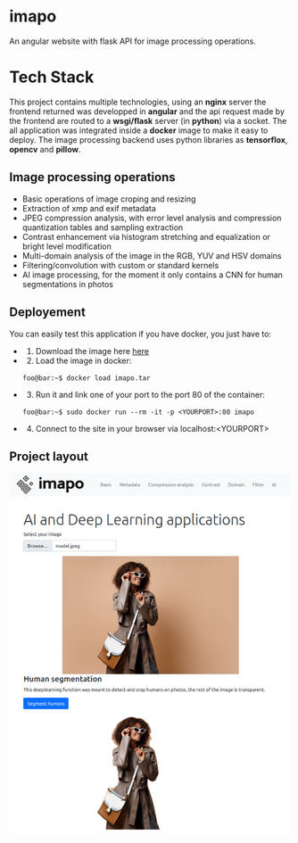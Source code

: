 # imapo
An angular website with flask API for image processing operations.


# Tech Stack
This project contains multiple technologies, using an **nginx** server the frontend returned was developped in **angular** and the api request made by the frontend are routed to a **wsgi/flask** server (in **python**) via a socket. The all application was integrated inside a **docker** image to make it easy to deploy. The image processing backend uses python libraries as **tensorflox**, **opencv** and **pillow**.

## Image processing operations
- Basic operations of image croping and resizing
- Extraction of xmp and exif metadata
- JPEG compression analysis, with error level analysis and compression quantization tables and sampling extraction
- Contrast enhancement via histogram stretching and equalization or bright level modification
- Multi-domain analysis of the image in the RGB, YUV and HSV domains
- Filtering/convolution with custom or standard kernels
- AI image processing, for the moment it only contains a CNN for human segmentations in photos

## Deployement
You can easily test this application if you have docker, you just have to:
- 1) Download the image here [here](https://drive.google.com/file/d/1IdPFGx0QeCUP2MhCmDfbvaIaGDkZzILa/view?usp=sharing)
- 2) Load the image in docker:
  ```console
  foo@bar:~$ docker load imapo.tar
  ```
- 3) Run it and link one of your port to the port 80 of the container:
  ```console
  foo@bar:~$ sudo docker run --rm -it -p <YOURPORT>:80 imapo
  ```
 - 4) Connect to the site in your browser via localhost:\<YOURPORT\>

 ## Project layout
 ![](README_assets/layout_example.png)
